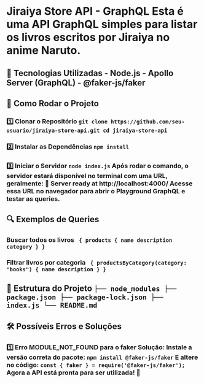 # Jiraiya Store API - GraphQL Esta é uma API GraphQL simples para listar os livros escritos por Jiraiya no anime Naruto. 
## 🚀 Tecnologias Utilizadas - Node.js - Apollo Server (GraphQL) - @faker-js/faker 
## 📌 Como Rodar o Projeto 
### 1️⃣ Clonar o Repositório `git clone https://github.com/seu-usuario/jiraiya-store-api.git cd jiraiya-store-api` 
### 2️⃣ Instalar as Dependências `npm install` 
### 3️⃣ Iniciar o Servidor `node index.js` Após rodar o comando, o servidor estará disponível no terminal com uma URL, geralmente: 🚀  Server ready at http://localhost:4000/ Acesse essa URL no navegador para abrir o Playground GraphQL e testar as queries. 
## 🔍 Exemplos de Queries 
### Buscar todos os livros ` { products { name description category } }` 
### Filtrar livros por categoria ` { productsByCategory(category: "books") { name description } }`
 ## 📄 Estrutura do Projeto ` ├── node_modules ├── package.json ├── package-lock.json ├── index.js └── README.md ` 
 ## 🛠 Possíveis Erros e Soluções 
 ### 1️⃣ Erro MODULE_NOT_FOUND para o faker **Solução:** Instale a versão correta do pacote: `npm install @faker-js/faker` E altere no código: `const { faker } = require('@faker-js/faker');` Agora a API está pronta para ser utilizada! 🎉
